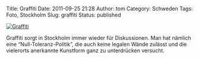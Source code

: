 Title: Graffiti
Date: 2011-09-25 21:28
Author: tom
Category: Schweden
Tags: Foto, Stockholm
Slug: graffiti
Status: published

[![Graffiti](/pic/graffitismile_s.jpg "Graffiti")](/pic/graffitismile_l.jpg)

Graffiti sorgt in Stockholm immer wieder für Diskussionen. Man hat
nämlich eine “Null-Toleranz-Politik”, die auch keine legalen Wände
zulässt und die vielerorts anerkannte Kunstform ganz zu unterdrücken
versucht.

